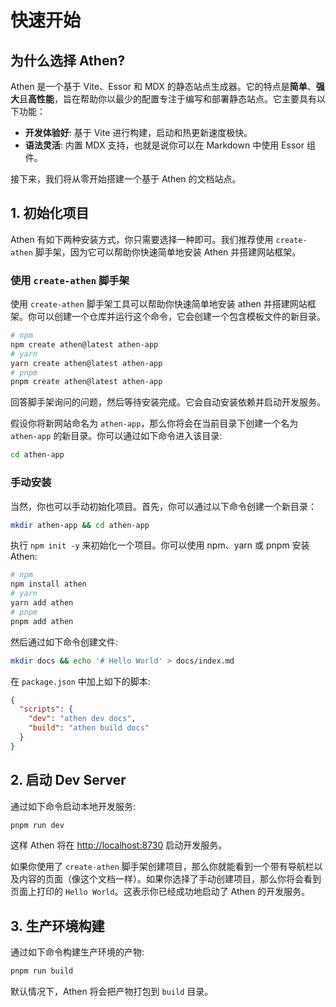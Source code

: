 # 快速开始


## 为什么选择 Athen?

 Athen 是一个基于 Vite、Essor 和 MDX 的静态站点生成器。它的特点是**简单**、**强大**且**高性能**，旨在帮助你以最少的配置专注于编写和部署静态站点。它主要具有以下功能：

- **开发体验好**: 基于 Vite 进行构建，启动和热更新速度极快。
- **语法灵活**: 内置 MDX 支持，也就是说你可以在 Markdown 中使用 Essor 组件。

接下来，我们将从零开始搭建一个基于 Athen 的文档站点。


## 1. 初始化项目

Athen 有如下两种安装方式，你只需要选择一种即可。我们推荐使用 `create-athen` 脚手架，因为它可以帮助你快速简单地安装 Athen 并搭建网站框架。

### 使用 `create-athen` 脚手架

使用 `create-athen` 脚手架工具可以帮助你快速简单地安装 athen 并搭建网站框架。你可以创建一个仓库并运行这个命令，它会创建一个包含模板文件的新目录。

```bash
# npm
npm create athen@latest athen-app
# yarn
yarn create athen@latest athen-app
# pnpm
pnpm create athen@latest athen-app
```

回答脚手架询问的问题，然后等待安装完成。它会自动安装依赖并启动开发服务。

假设你将新网站命名为 `athen-app`，那么你将会在当前目录下创建一个名为 `athen-app` 的新目录。你可以通过如下命令进入该目录:

```bash
cd athen-app
```

### 手动安装

当然，你也可以手动初始化项目。首先，你可以通过以下命令创建一个新目录：

```bash
mkdir athen-app && cd athen-app
```

执行 `npm init -y` 来初始化一个项目。你可以使用 npm、yarn 或 pnpm 安装 Athen:

```bash
# npm
npm install athen
# yarn
yarn add athen
# pnpm
pnpm add athen
```

然后通过如下命令创建文件:

```bash
mkdir docs && echo '# Hello World' > docs/index.md
```

在 `package.json` 中加上如下的脚本:

```json
{
  "scripts": {
    "dev": "athen dev docs",
    "build": "athen build docs"
  }
}
```

## 2. 启动 Dev Server

通过如下命令启动本地开发服务:

```bash
pnpm run dev
```

这样 Athen 将在 <http://localhost:8730> 启动开发服务。

如果你使用了 `create-athen` 脚手架创建项目，那么你就能看到一个带有导航栏以及内容的页面（像这个文档一样）。如果你选择了手动创建项目，那么你将会看到页面上打印的 `Hello World`。这表示你已经成功地启动了 Athen 的开发服务。

## 3. 生产环境构建

通过如下命令构建生产环境的产物:

```bash
pnpm run build
```

默认情况下，Athen 将会把产物打包到 `build` 目录。

